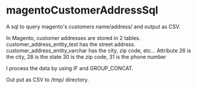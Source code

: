 magentoCustomerAddressSql
=========================

A sql to query magento's customers name/address/ and output as CSV.

In Magento, customer addresses are stored in 2 tables.
customer_address_entity_test has the street address.
customer_address_entity_varchar has the city, zip code, etc...
Attribute 26 is the city,
28 is the state
30 is the zip code,
31 is the phone number

I process the data by using IF and GROUP_CONCAT.

Out put as CSV to /tmp/ directory.
